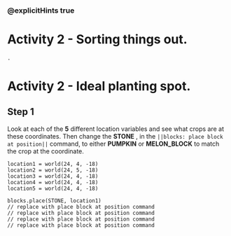 ### @explicitHints true
# Activity 2 - Sorting things out. 

```python
.
```
# Activity 2 - Ideal planting spot.

## Step 1
Look at each of the **5** different location variables and see what crops are at these coordinates. Then change the **STONE** ,
in the `||blocks: place block at position||`  command, to either **PUMPKIN** or **MELON_BLOCK** to match the crop at the coordinate. 


```template
location1 = world(24, 4, -18)
location2 = world(24, 5, -18)
location3 = world(24, 4, -18)
location4 = world(24, 4, -18)
location5 = world(24, 4, -18)

blocks.place(STONE, location1)
// replace with place block at position command
// replace with place block at position command
// replace with place block at position command
// replace with place block at position command
```
